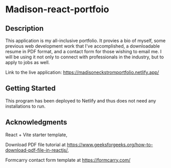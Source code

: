 # Madison-react-portfoio

## Description

This application is my all-inclusive portfolio. It provies a bio of myself, some previous web development work that I've accomplished, a downloadable resume in PDF format, and a contact form for those wishing to email me. I will be using it not only to connect with professionals in the industry, but to apply to jobs as well.

Link to the live application: https://madisoneckstromportfolio.netlify.app/ 

## Getting Started

This program has been deployed to Netlify and thus does not need any installations to run.

## Acknowledgments

React + Vite starter template,

Download PDF file tutorial at https://www.geeksforgeeks.org/how-to-download-pdf-file-in-reactjs/,

Formcarry contact form template at https://formcarry.com/
